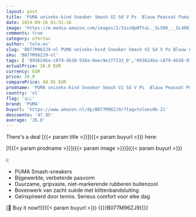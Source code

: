 ```yaml
---
layout: post
title: 'PUMA uniseks-kind Sneaker Smash V2 Sd V Ps  Blauw Peacoat Puma White  28 EU'
date: 2024-09-26 01:51:16
image: 'https://m.media-amazon.com/images/I/31xx0pHTtuL._SL500_._SL400_.jpg'
comments: true
category: ofertas
author: 'tole.es'
slug: 'B077M96ZJ9-nl PUMA uniseks-kind Sneaker Smash V2 Sd V Ps Blauw Peacoat...'
sku: 'B077M96ZJ9-nl'
tags: [ '093624ba-c879-4b38-938a-0eec9e1ff133_0','093624ba-c879-4b38-938a-0eec9e1ff133_2301','093624ba-c879-4b38-938a-0eec9e1ff133_3601','Arborist Merchandising Root','Autumn/Winter de jongens','Jongensmode','Jongensschoenen','Kleding, schoenen & sieraden','Kleding, schoenen en sieraden','New Arrivals','Self Service','Sneakers jongens','Special Features Stores','puma','🇳🇱', ]
actualPrice: 26.0 EUR
currency: EUR
price: 26.0
comparePrice: 49.95 EUR
prodname: 'PUMA uniseks-kind Sneaker Smash V2 Sd V Ps  Blauw Peacoat Puma White  28 EU'
country: 'nl'
flag: '🇳🇱'
brand: 'PUMA'
buyurl: 'https://www.amazon.nl/dp/B077M96ZJ9/?tag=tolees0b-21'
descuento: '47.95'
average: '26.0'
---
```


There's a deal [{{< param title >}}]({{< param buyurl >}})  here:

[![{{< param prodname >}}]({{< param image >}})]({{< param buyurl >}})

ℹ️:

- PUMA Smash-sneakers
- Bijgewerkte, verbeterde pasvorm
- Duurzame, gripvaste, niet-markerende rubberen buitenzool
- Bovenwerk van zacht suède met klittenbandsluiting
- Geïnspireerd door tennis. Serieus comfort voor elke dag

[🛒 Buy it now!!]({{< param buyurl >}})
{{<world>}}B077M96ZJ9{{</world>}}
